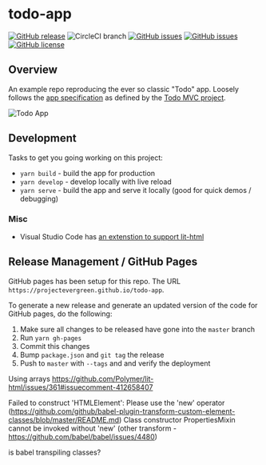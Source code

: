 # todo-app
[![GitHub release](https://img.shields.io/github/tag/ProjectEvergreen/todo-app.svg)](https://github.com/ProjectEvergreen/todo-app/tags)
![CircleCI branch](https://img.shields.io/circleci/project/github/ProjectEvergreen/todo-app/master.svg?style=plastic)
[![GitHub issues](https://img.shields.io/github/issues-raw/ProjectEvergreen/todo-app.svg)](https://github.com/ProjectEvergreen/todo-app/issues)
[![GitHub issues](https://img.shields.io/github/issues-pr-raw/ProjectEvergreen/todo-app.svg)](https://github.com/ProjectEvergreen/todo-app/issues)
[![GitHub license](https://img.shields.io/badge/license-Apache%202-blue.svg)](https://raw.githubusercontent.com/ProjectEvergreen/todo-app/master/LICENSE.md)

## Overview
An example repo reproducing the ever so classic "Todo" app.  Loosely follows the [app specification](https://github.com/tastejs/todomvc/blob/master/app-spec.md) as defined by the [Todo MVC project](http://todomvc.com/).

![Todo App](https://s3.amazonaws.com/uploads.thegreenhouse.io/project-evergreen/todo-app-0.1.0.png)

## Development
Tasks to get you going working on this project:
- `yarn build` - build the app for production
- `yarn develop` - develop locally with live reload
- `yarn serve` - build the app and serve it locally (good for quick demos / debugging)

### Misc
- Visual Studio Code has [an extenstion to support lit-html](https://marketplace.visualstudio.com/items?itemName=bierner.lit-html)

## Release Management / GitHub Pages
GitHub pages has been setup for this repo.  The URL `https://projectevergreen.github.io/todo-app`.  

To generate a new release and generate an updated version of the code for GitHub pages, do the following:
1. Make sure all changes to be released have gone into the `master` branch
1. Run `yarn gh-pages`
1. Commit this changes
1. Bump `package.json` and `git tag` the release
1. Push to `master` with `--tags` and and verify the deployment

Using arrays
https://github.com/Polymer/lit-html/issues/361#issuecomment-412658407



Failed to construct 'HTMLElement': Please use the 'new' operator (https://github.com/github/babel-plugin-transform-custom-element-classes/blob/master/README.md)
Class constructor PropertiesMixin cannot be invoked without 'new' (other transform - https://github.com/babel/babel/issues/4480)

is babel transpiling classes?
